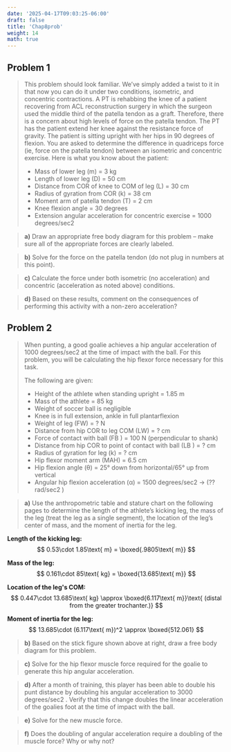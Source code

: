 ```yaml
---
date: '2025-04-17T09:03:25-06:00'
draft: false
title: 'Chap8prob'
weight: 14
math: true
---
```


## Problem 1
> This problem should look familiar. We’ve simply added a twist to it in that now you can do it under two conditions, isometric, and concentric contractions. A PT is rehabbing the knee of a patient recovering from ACL reconstruction surgery in which the surgeon used the middle third of the patella tendon as a graft. Therefore, there is a concern about high levels of force on the patella tendon. The PT has the patient extend her knee against the resistance force of gravity. The patient is sitting upright with her hips in 90 degrees of flexion. You are asked to determine the difference in quadriceps force (ie, force on the patella tendon) between an isometric and concentric exercise. Here is what you know about the patient:
> - Mass of lower leg (m) = 3 kg
> - Length of lower leg (D) = 50 cm
> - Distance from COR of knee to COM of leg (L) = 30 cm
> - Radius of gyration from COR (k) = 38 cm
> - Moment arm of patella tendon (T) = 2 cm
> - Knee flexion angle = 30 degrees
> - Extension angular acceleration for concentric exercise = 1000 degrees/sec2

> **a)** Draw an appropriate free body diagram for this problem – make sure all of the appropriate forces are clearly labeled.

> **b)** Solve for the force on the patella tendon (do not plug in numbers at this point).

> **c)** Calculate the force under both isometric (no acceleration) and concentric (acceleration as noted above) conditions.

> **d)** Based on these results, comment on the consequences of performing this activity with a non-zero acceleration?

## Problem 2
> When punting, a good goalie achieves a hip angular acceleration of 1000 degrees/sec2 at the time of impact with the ball. For this problem, you will be calculating the hip flexor force necessary for this task.  
>
> The following are given:
> - Height of the athlete when standing upright = 1.85 m
> - Mass of the athlete = 85 kg
> - Weight of soccer ball is negligible
> - Knee is in full extension, ankle in full plantarflexion
> - Weight of leg (FW) = ? N
> - Distance from hip COR to leg COM (LW) = ? cm
> - Force of contact with ball (FB ) = 100 N (perpendicular to shank)
> - Distance from hip COR to point of contact with ball (LB ) = ? cm
> - Radius of gyration for leg (k) = ? cm
> - Hip flexor moment arm (MAH) = 6.5 cm
> - Hip flexion angle (θ) = 25° down from horizontal/65° up from vertical
> - Angular hip flexion acceleration (α) = 1500 degrees/sec2 → (?? rad/sec2 )

> **a)** Use the anthropometric table and stature chart on the following pages to determine the length of the athlete’s kicking leg, the mass of the leg (treat the leg as a single segment), the location of the leg’s center of mass, and the moment of inertia for the leg.

**Length of the kicking leg:**
$$ 0.53\cdot 1.85\text{ m} = \boxed{.9805\text{ m}} $$

**Mass of the leg:**
$$ 0.161\cdot 85\text{ kg} = \boxed{13.685\text{ m}} $$

**Location of the leg's COM:**
$$ 0.447\cdot 13.685\text{ kg} \approx \boxed{6.117\text{ m}}\text{  (distal from the greater trochanter.)} $$

**Moment of inertia for the leg:**
$$ 13.685\cdot (6.117\text{ m})^2 \approx \boxed{512.061} $$

> **b)** Based on the stick figure shown above at right, draw a free body diagram for this problem.

> **c)** Solve for the hip flexor muscle force required for the goalie to generate this hip angular acceleration.

> **d)** After a month of training, this player has been able to double his punt distance by doubling his angular acceleration to 3000 degrees/sec2 . Verify that this change doubles the linear acceleration of the goalies foot at the time of impact with the ball.

> **e)** Solve for the new muscle force.

> **f)** Does the doubling of angular acceleration require a doubling of the muscle force? Why or why not?
